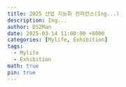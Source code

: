 ```yaml
---
title: 2025 산업 지능화 컨퍼런스(Ing...)
description: Ing...
author: DS2Man
date: 2025-03-14 11:00:00 +0000
categories: [Mylife, Exhibition]
tags:
  - Mylife
  - Exhibition
math: true
pin: true
---
```

